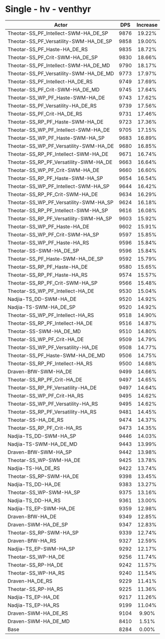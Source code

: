 # Single - hv - venthyr
| Actor | DPS | Increase |
|---|:---:|:---:|
|Theotar-SS_PF_Intellect-SWM-HA_DE_SP|9876|19.22%|
|Theotar-SS_PF_Versatility-SWM-HA_DE_SP|9858|19.00%|
|Theotar-SS_PF_Haste-HA_DE_RS|9835|18.72%|
|Theotar-SS_PF_Crit-SWM-HA_DE_SP|9830|18.66%|
|Theotar-SS_PF_Intellect-SWM-HA_DE_MD|9790|18.17%|
|Theotar-SS_PF_Versatility-SWM-HA_DE_MD|9773|17.97%|
|Theotar-SS_PF_Intellect-HA_DE_RS|9749|17.69%|
|Theotar-SS_PF_Crit-SWM-HA_DE_MD|9745|17.64%|
|Theotar-SS_WP_PF_Haste-SWM-HA_DE|9743|17.62%|
|Theotar-SS_PF_Versatility-HA_DE_RS|9739|17.56%|
|Theotar-SS_PF_Crit-HA_DE_RS|9731|17.46%|
|Theotar-SS_RP_PF_Haste-SWM-HA_DE|9723|17.36%|
|Theotar-SS_WP_PF_Intellect-SWM-HA_DE|9705|17.15%|
|Theotar-SS_WP_PF_Haste-SWM-HA_SP|9683|16.89%|
|Theotar-SS_WP_PF_Versatility-SWM-HA_DE|9680|16.85%|
|Theotar-SS_RP_PF_Intellect-SWM-HA_DE|9671|16.74%|
|Theotar-SS_RP_PF_Versatility-SWM-HA_DE|9663|16.64%|
|Theotar-SS_WP_PF_Crit-SWM-HA_DE|9660|16.60%|
|Theotar-SS_RP_PF_Haste-SWM-HA_SP|9654|16.54%|
|Theotar-SS_WP_PF_Intellect-SWM-HA_SP|9644|16.42%|
|Theotar-SS_RP_PF_Crit-SWM-HA_DE|9634|16.29%|
|Theotar-SS_WP_PF_Versatility-SWM-HA_SP|9624|16.18%|
|Theotar-SS_RP_PF_Intellect-SWM-HA_SP|9616|16.08%|
|Theotar-SS_RP_PF_Versatility-SWM-HA_SP|9603|15.92%|
|Theotar-SS_WP_PF_Haste-HA_DE|9602|15.91%|
|Theotar-SS_WP_PF_Crit-SWM-HA_SP|9597|15.85%|
|Theotar-SS_WP_PF_Haste-HA_RS|9596|15.84%|
|Theotar-SS-SWM-HA_DE_SP|9596|15.84%|
|Theotar-SS_PF_Haste-SWM-HA_DE_SP|9592|15.79%|
|Theotar-SS_RP_PF_Haste-HA_DE|9580|15.65%|
|Theotar-SS_RP_PF_Haste-HA_RS|9574|15.57%|
|Theotar-SS_RP_PF_Crit-SWM-HA_SP|9566|15.48%|
|Theotar-SS_WP_PF_Intellect-HA_DE|9530|15.04%|
|Nadjia-TS_DD-SWM-HA_DE|9520|14.92%|
|Nadjia-TS-SWM-HA_DE_SP|9520|14.92%|
|Theotar-SS_WP_PF_Intellect-HA_RS|9518|14.90%|
|Theotar-SS_RP_PF_Intellect-HA_DE|9516|14.87%|
|Theotar-SS-SWM-HA_DE_MD|9510|14.80%|
|Theotar-SS_WP_PF_Crit-HA_DE|9509|14.79%|
|Theotar-SS_WP_PF_Versatility-HA_DE|9508|14.77%|
|Theotar-SS_PF_Haste-SWM-HA_DE_MD|9506|14.75%|
|Theotar-SS_RP_PF_Intellect-HA_RS|9500|14.68%|
|Draven-BfW-SWM-HA_DE|9499|14.66%|
|Theotar-SS_RP_PF_Crit-HA_DE|9497|14.65%|
|Theotar-SS_RP_PF_Versatility-HA_DE|9497|14.64%|
|Theotar-SS_WP_PF_Crit-HA_RS|9495|14.62%|
|Theotar-SS_WP_PF_Versatility-HA_RS|9495|14.62%|
|Theotar-SS_RP_PF_Versatility-HA_RS|9481|14.45%|
|Theotar-SS-HA_DE_RS|9474|14.37%|
|Theotar-SS_RP_PF_Crit-HA_RS|9473|14.35%|
|Nadjia-TS_DD-SWM-HA_SP|9446|14.03%|
|Nadjia-TS-SWM-HA_DE_MD|9443|13.99%|
|Draven-BfW-SWM-HA_SP|9442|13.98%|
|Theotar-SS_WP-SWM-HA_DE|9425|13.78%|
|Nadjia-TS-HA_DE_RS|9422|13.74%|
|Theotar-SS_RP-SWM-HA_DE|9398|13.45%|
|Nadjia-TS_DD-HA_DE|9383|13.27%|
|Theotar-SS_WP-SWM-HA_SP|9375|13.16%|
|Nadjia-TS_DD-HA_RS|9361|13.00%|
|Nadjia-TS_EP-SWM-HA_DE|9359|12.98%|
|Draven-BfW-HA_DE|9349|12.85%|
|Draven-SWM-HA_DE_SP|9347|12.83%|
|Theotar-SS_RP-SWM-HA_SP|9339|12.74%|
|Draven-BfW-HA_RS|9327|12.59%|
|Nadjia-TS_EP-SWM-HA_SP|9292|12.17%|
|Theotar-SS_WP-HA_DE|9256|11.74%|
|Theotar-SS_RP-HA_DE|9242|11.57%|
|Theotar-SS_WP-HA_RS|9240|11.54%|
|Draven-HA_DE_RS|9229|11.41%|
|Theotar-SS_RP-HA_RS|9225|11.36%|
|Nadjia-TS_EP-HA_DE|9217|11.26%|
|Nadjia-TS_EP-HA_RS|9199|11.04%|
|Draven-SWM-HA_DE_RS|9104|9.90%|
|Draven-SWM-HA_DE_MD|8410|1.51%|
|Base|8284|0.00%|
